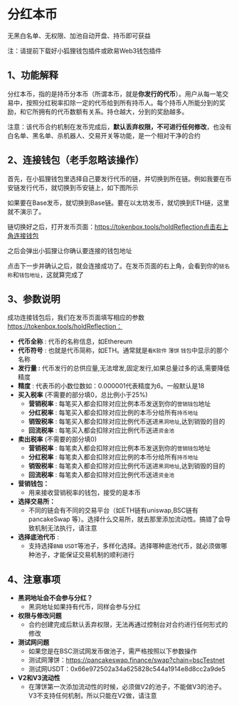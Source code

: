 # 分红本币

无黑白名单、无权限、加池自动开盘、持币即可获益

注：请提前下载好小狐狸钱包插件或欧易Web3钱包插件

## 1、功能解释

分红本币，指的是持币分本币（所谓本币，就是**你发行的代币**）。用户从每一笔交易中，按照分红税率扣除一定的代币给到所有持币人。每个持币人所能分到的奖励，和它所拥有的代币数额有关系。持仓越大，分到的奖励越多。

注意：该代币合约机制在发币完成后，**默认丢弃权限，不可进行任何修改**，也没有白名单、黑名单、杀机器人、交易开关等功能，是一个相对干净的合约

## 2、连接钱包（老手忽略该操作）

首先，在小狐狸钱包里选择自己要发行代币的链，并切换到所在链。例如我要在币安链发行代币，就切换到币安链上，如下图所示

如果要在Base发币，就切换到Base链。要在以太坊发币，就切换到ETH链，这里就不演示了。

链切换好之后，打开发币页面：https://tokenbox.tools/holdReflection点击右上角连接钱包

之后会弹出小狐狸让你确认要连接的钱包地址

点击下一步并确认之后，就会连接成功了。在发币页面的右上角，会看到你的`链名称`和`钱包地址`，这就算完成了

## 3、参数说明

成功连接钱包后，我们在发币页面填写相应的参数 https://tokenbox.tools/holdReflection：

- **代币全称** : 代币的名称信息，如Ethereum
- **代币符号** : 也就是代币简称，如ETH。通常就是`看K软件` `薄饼` `钱包`中显示的那个名称
- **发行量 :** 代币发行的总供应量,无法增发,固定发行,如果总量过多的话,需要降低精度
- **精度** : 代表币的小数位数如：0.000001代表精度为6。一般默认是18
- **买入税率** (不需要的部分填0，总比例小于25%)
  - **营销税率** : 每笔买入都会扣除对应比例本币发送到你的`营销钱包`地址
  - **分红税率** : 每笔买入都会扣除对应比例的本币分给所有`持币地址`
  - **销毁税率** : 每笔买入都会扣除对应比例代币送进`黑洞地址`,达到销毁的目的
  - **回流税率** : 每笔买入都会扣除对应比例代币送进`资金池`
- **卖出税率** (不需要的部分填0)
  - **营销税率** : 每笔卖入都会扣除对应比例本币发送到你的`营销钱包`地址
  - **分红税率** : 每笔卖入都会扣除对应比例的本币分给所有`持币地址`
  - **销毁税率** : 每笔卖入都会扣除对应比例代币送进`黑洞地址`,达到销毁的目的
  - **回流税率** : 每笔卖入都会扣除对应比例代币送进`资金池`
- **营销钱包：**
  - 用来接收营销税率的钱包，接受的是本币
- **选择交易所：**
  - 不同的链会有不同的交易平台（如ETH链有uniswap,BSC链有pancakeSwap 等）。选择什么交易所，就去那里添加流动性。搞错了会导致机制无法执行，请注意
- **选择底池代币** :
  - 支持选择`BNB` `USDT`等池子，多样化选择。选择哪种底池代币，就必须做哪种池子，才能保证交易机制的顺利进行

## 4、注意事项

- **黑洞地址会不会参与分红？**
  - 黑洞地址如果持有代币，同样会参与分红
- **权限与修改问题**
  - 合约创建完成后默认丢弃权限，无法再通过控制台对合约进行任何形式的修改
- **测试网问题**
  - 如果您是在BSC测试网发币做池子，需严格按照以下参数操作
  - 测试网薄饼：https://pancakeswap.finance/swap?chain=bscTestnet
  - 测试网USDT：0x66e972502a34a625828c544a1914e8d8cc2a9de5
- **V2和V3流动性**
  - 在薄饼第一次添加流动性的时候，必须做V2的池子，不能做V3的池子。V3不支持任何机制，所以只能在V2做，请注意